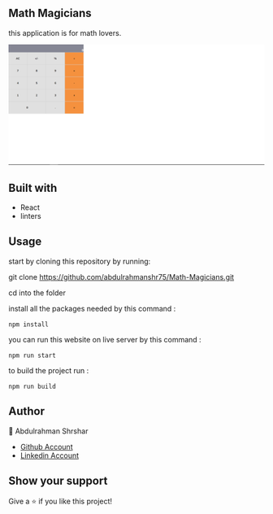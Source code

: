 ## Math Magicians

this application is for math lovers.

![screenshot](images/screenshot.png)

## Built with

- React
- linters

## Usage

start by cloning this repository by running:

git clone https://github.com/abdulrahmanshr75/Math-Magicians.git

cd into the folder

install all the packages needed by this command :

```
npm install
```

you can run this website on live server by this command :

```
npm run start
```

to build the project run :

```
npm run build
```

## Author

👤 Abdulrahman Shrshar

- [Github Account](https://github.com/abdulrahmanshr75)
- [Linkedin Account](https://www.linkedin.com/in/abdulrahman-shrshar-721144161/)

## Show your support

Give a ⭐️ if you like this project!
